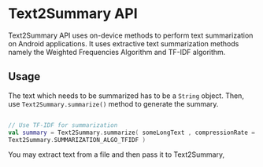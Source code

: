 
# Text2Summary API

Text2Summary API uses on-device methods to perform text summarization on Android applications. It uses extractive text summarization 
methods namely the Weighted Frequencies Algorithm and TF-IDF algorithm.

## Usage

The text which needs to be summarized has to be a `String` object. Then,
use `Text2Summary.summarize()` method to generate the summary.

```kotlin

// Use TF-IDF for summarization
val summary = Text2Summary.summarize( someLongText , compressionRate = 0.7 ,
Text2Summary.SUMMARIZATION_ALGO_TFIDF )

```

You may extract text from a file and then pass it to Text2Summary,


